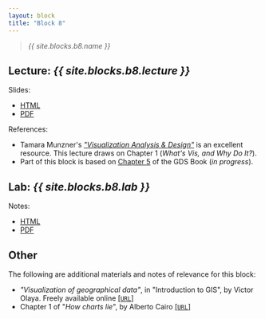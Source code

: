 ```yaml
---
layout: block
title: "Block 8"
---
```


> *{{ site.blocks.b8.name }}*

## Lecture: *{{ site.blocks.b8.lecture }}*

Slides:

- [HTML]({{site.baseurl}}/slidedecks/lecture_08.html)
- [PDF]({{site.baseurl}}/slidedecks/lecture_08.pdf)

References:

- Tamara Munzner's [*"Visualization Analysis & Design"*](https://www.cs.ubc.ca/~tmm/vadbook/) is an excellent resource. This lecture draws on Chapter 1 (*What's Vis, and Why Do It?*).
- Part of this block is based on [Chapter 5](https://geographicdata.science/book/notebooks/05_choropleth.html) of the GDS Book (*in progress*).

## Lab: *{{ site.blocks.b8.lab }}*

Notes:

- [HTML]({{site.baseurl}}/labs/lab_08.html)
- [PDF]({{site.baseurl}}/labs/lab_08.pdf)

## Other

The following are additional materials and notes of relevance for this block:

- *"Visualization of geographical data"*, in "Introduction to GIS", by Victor
  Olaya. Freely available online [[`URL`]](https://volaya.github.io/gis-book/en/Visualization.html)
- Chapter 1 of "*How charts lie*", by Alberto Cairo [[`URL`]](https://drive.google.com/file/d/1MCR2EEUci2psQmtOiExRdusf0vzMUBdp/view)

